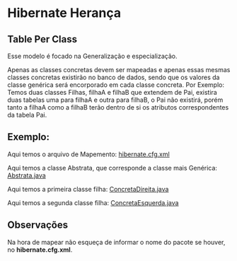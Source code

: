 # Hibernate Herança

## Table Per Class

Esse modelo é focado na Generalização e especialização.

Apenas as classes concretas devem ser mapeadas e apenas essas
mesmas classes concretas existirão no banco de dados, sendo que
os valores da classe genérica será encorporado em cada classe
concreta. Por Exemplo: 
Temos duas classes Filhas, filhaA e filhaB que extendem de Pai, 
existira duas tabelas uma para filhaA e outra para filhaB, o
Pai não existirá, porém tanto a filhaA como a filhaB terão
dentro de si os atributos correspondentes da tabela Pai.

## Exemplo:
Aqui temos o arquivo de Mapemento: [hibernate.cfg.xml](hibernate.cfg.xml)

Aqui temos a classe Abstrata, que corresponde a classe mais Genérica: [Abstrata.java](Abstrata.java)

Aqui temos a primeira classe filha: [ConcretaDireita.java](ConcretaDireita.java)

Aqui temos a segunda classe filha: [ConcretaEsquerda.java](ConcretaEsquerda.java)

## Observações
Na hora de mapear não esqueça de informar o nome do pacote se houver, no **hibernate.cfg.xml**.